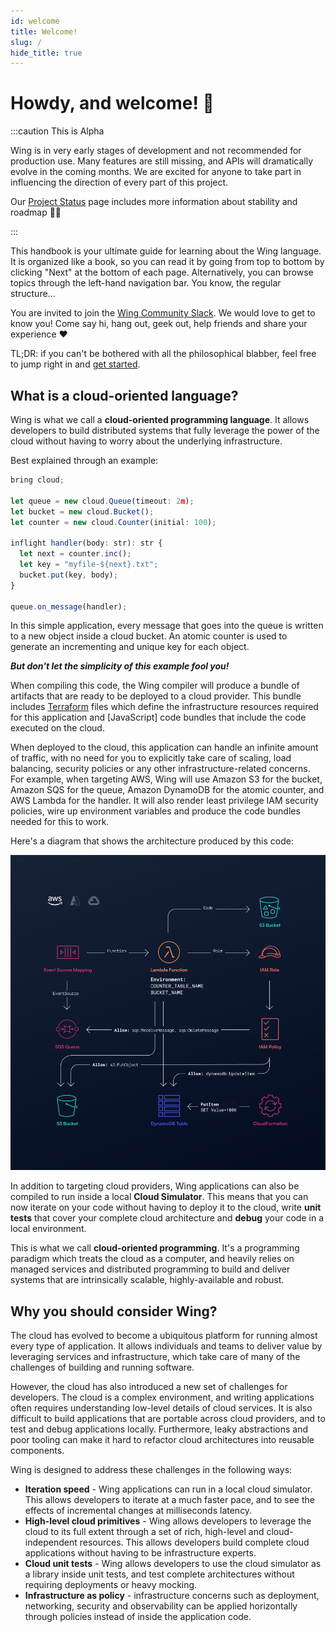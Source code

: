 ```yaml
---
id: welcome
title: Welcome!
slug: /
hide_title: true
---
```


# Howdy, and welcome! :wave: 

:::caution This is Alpha

Wing is in very early stages of development and not recommended for production
use. Many features are still missing, and APIs will dramatically evolve in the
coming months. We are excited for anyone to take part in influencing the
direction of every part of this project.

Our <a href="https://docs.winglang.io/status">Project Status</a> page includes
more information about stability and roadmap 👷‍♀️ 

:::

This handbook is your ultimate guide for learning about the Wing language. It is
organized like a book, so you can read it by going from top to bottom by
clicking "Next" at the bottom of each page. Alternatively, you can browse topics
through the left-hand navigation bar. You know, the regular structure...

You are invited to join the [Wing Community Slack]. We would love to get to know you!
Come say hi, hang out, geek out, help friends and share your experience ❤️

[Wing Community Slack]: https://t.winglang.io/slack

TL;DR: if you can't be bothered with all the philosophical blabber, feel free to
jump right in and [get started](./getting-started).

## What is a cloud-oriented language?

Wing is what we call a **cloud-oriented programming language**. It allows
developers to build distributed systems that fully leverage the power of the
cloud without having to worry about the underlying infrastructure.

Best explained through an example:


```js
bring cloud;

let queue = new cloud.Queue(timeout: 2m);
let bucket = new cloud.Bucket();
let counter = new cloud.Counter(initial: 100);

inflight handler(body: str): str {
  let next = counter.inc();
  let key = "myfile-${next}.txt";
  bucket.put(key, body);
}

queue.on_message(handler);
```

In this simple application, every message that goes into the queue is written to
a new object inside a cloud bucket. An atomic counter is used to generate an
incrementing and unique key for each object.

***But don't let the simplicity of this example fool you!***

When compiling this code, the Wing compiler will produce a bundle of artifacts
that are ready to be deployed to a cloud provider. This bundle includes
[Terraform] files which define the infrastructure resources required for this
application and [JavaScript] code bundles that include the code executed on the
cloud.

When deployed to the cloud, this application can handle an infinite amount of
traffic, with no need for you to explicitly take care of scaling, load
balancing, security policies or any other infrastructure-related concerns. For
example, when targeting AWS, Wing will use Amazon S3 for the bucket, Amazon SQS
for the queue, Amazon DynamoDB for the atomic counter, and AWS Lambda for the
handler. It will also render least privilege IAM security policies, wire up
environment variables and produce the code bundles needed for this to work.

Here's a diagram that shows the architecture produced by this code:

![](./arch.png)

In addition to targeting cloud providers, Wing applications can also be compiled
to run inside a local **Cloud Simulator**. This means that you can now iterate
on your code without having to deploy it to the cloud, write **unit tests** that
cover your complete cloud architecture and **debug** your code in a local
environment.

This is what we call **cloud-oriented programming**. It's a programming paradigm
which treats the cloud as a computer, and heavily relies on managed services and
distributed programming to build and deliver systems that are intrinsically
scalable, highly-available and robust.

## Why you should consider Wing?

The cloud has evolved to become a ubiquitous platform for running almost every
type of application. It allows individuals and teams to deliver value by
leveraging services and infrastructure, which take care of many of the
challenges of building and running software.

However, the cloud has also introduced a new set of challenges for developers.
The cloud is a complex environment, and writing applications often requires
understanding low-level details of cloud services. It is also difficult to build
applications that are portable across cloud providers, and to test and debug
applications locally. Furthermore, leaky abstractions and poor tooling can make
it hard to refactor cloud architectures into reusable components.

Wing is designed to address these challenges in the following ways:

* **Iteration speed** - Wing applications can run in a local cloud simulator.
  This allows developers to iterate at a much faster pace, and to see the
  effects of incremental changes at milliseconds latency.
* **High-level cloud primitives** - Wing allows developers to leverage the cloud
  to its full extent through a set of rich, high-level and cloud-independent
  resources. This allows developers build complete cloud applications without
  having to be infrastructure experts.
* **Cloud unit tests** - Wing allows developers to use the cloud simulator as
  a library inside unit tests, and test complete architectures without requiring
  deployments or heavy mocking.
* **Infrastructure as policy** - infrastructure concerns such as deployment,
  networking, security and observability can be applied horizontally through
  policies instead of inside the application code.



[Terraform]: https://www.terraform.io/
